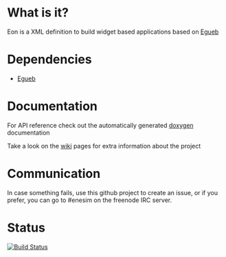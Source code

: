 What is it?
===========
Eon is a XML definition to build widget based applications based on [Egueb](https://www.github.com/turran/egueb)

Dependencies
============
+ [Egueb](https://www.github.com/turran/egueb)

Documentation
=============
For API reference check out the automatically generated [doxygen](https://turran.github.io/eon/docs/index.html) documentation

Take a look on the [wiki](https://github.com/turran/eon/wiki) pages for extra information about the project

Communication
=============
In case something fails, use this github project to create an issue, or if you prefer, you can go to #enesim on the freenode IRC server.

Status
======
[![Build Status](https://drone.io/github.com/turran/eon/status.png)](https://drone.io/github.com/turran/eon/latest)
